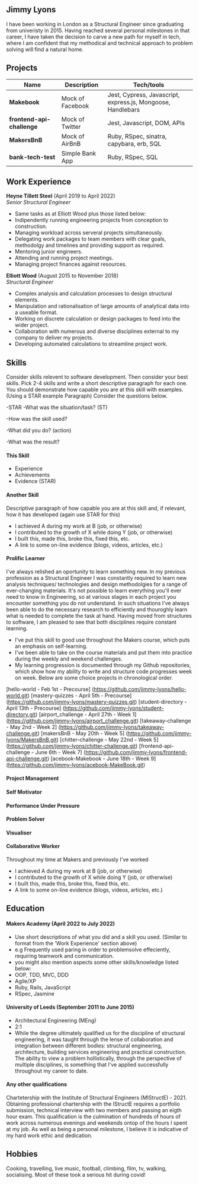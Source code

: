 ## Jimmy Lyons

I have been working in London as a Structural Engineer since graduating from univeristy in 2015. Having reached several personal milestones in that career, I have taken the decision to carve a new path for myself in tech, where I am confident that my methodical and technical approach to problem solving will find a natural home. 

## Projects

| Name                       | Description       | Tech/tools        |
| -------------------------- | ----------------- | ----------------- |
| **Makebook**               | Mock of Facebook  | Jest, Cypress, Javascript, express.js, Mongoose, Handlebars |
| **frontend-api-challenge** | Mock of Twitter   | Jest, Javascript, DOM, APIs |
| **MakersBnB**              | Mock of AirBnB    | Ruby, RSpec, sinatra, capybara, erb, SQL |
| **bank-tech-test**         | Simple Bank App   | Ruby, RSpec, SQL |


## Work Experience

**Heyne Tillett Steel** (April 2019 to April 2022)  
_Senior Structural Engineer_

- Same tasks as at Elliott Wood plus those listed below:
- Indipendently running engineering projects from conception to construction.
- Managing workload across serveral projects simultaneously.
- Delegating work packages to team members with clear goals, methodolgy and timelines and providing support as required.
- Mentoring junior engineers.
- Attending and running project meetings. 
- Managing project finances against resources.

**Elliott Wood** (August 2015 to November 2018)  
_Structural Engineer_

- Complex analysis and calculation processes to design structural elements.
- Manipulation and rationalisation of large amounts of analytical data into a useable format.
- Working on discrete calculation or design packages to feed into the wider project.
- Collaboration with numerous and diverse disciplines external to my company to deliver my projects.
- Developing automated calculations to streamline project work.

## Skills

Consider skills relevent to software development. Then consider your best skills. Pick 2-4 skills and write a short descriptive paragraph for each one. You should demonstrate how capable you are at this skill with examples.
(Using a STAR example Paragraph) Consider the questions below.

-STAR
-What was the situation/task? (ST)

-How was the skill used?

-What did you do? (action)

-What was the result?


#### This Skill

- Experience
- Achievements
- Evidence (STAR)

#### Another Skill

Descriptive paragraph of how capable you are at this skill and, if relevant, how it has developed (again use STAR for this)

- I achieved A during my work at B (job, or otherwise)
- I contributed to the growth of X while doing Y (job, or otherwise)
- I built this, made this, broke this, fixed this, etc.
- A link to some on-line evidence (blogs, videos, articles, etc.)

#### Prolific Learner
I've always relished an oportunity to learn something new. In my previous profession as a Structural Engineer I was constantly required to learn new analysis techniques/ technologies and design methodolgies for a range of ever-changing materials. It's not possible to learn everything you'll ever need to know in Engineering, so at various stages in each project you encounter something you do not understand. In such situations I've always been able to do the necessary research to efficiently and thouroghly learn what is needed to complete the task at hand. Having moved from structures to software, I am pleased to see that both disciplines require constant learning.

- I've put this skill to good use throughout the Makers course, which puts an emphasis on self-learning. 
- I've been able to take on the course materials and put them into practice during the weekly and weekend challenges.
- My learning progression is documented through my Github repositories, which show how my ability to write and structure code progresses week on week. Below are some choice projects in chronological order.

[hello-world - Feb 1st - Precourse] (https://github.com/jimmy-lyons/hello-world.git)
[mastery-quizzes - April 5th - Precourse] (https://github.com/jimmy-lyons/mastery-quizzes.git)
[student-directory - April 13th - Precourse] (https://github.com/jimmy-lyons/student-directory.git)
[airport_challenge - April 27th - Week 1] (https://github.com/jimmy-lyons/airport_challenge.git)
[takeaway-challenge - May 2nd - Week 2] (https://github.com/jimmy-lyons/takeaway-challenge.git)
[makersBnB - May 20th - Week 5] (https://github.com/jimmy-lyons/MakersBnB.git)
[chitter-challenge - May 22nd - Week 5] (https://github.com/jimmy-lyons/chitter-challenge.git)
[frontend-api-challenge - June 6th - Week 7] (https://github.com/jimmy-lyons/frontend-api-challenge.git)
[acebook-Makebook - June 18th - Week 9] (https://github.com/jimmy-lyons/acebook-MakeBook.git)

#### Project Management

#### Self Motivator

#### Performance Under Pressure

#### Problem Solver

#### Visualiser

#### Collaborative Worker

Throughout my time at Makers and previously I've worked 

- I achieved A during my work at B (job, or otherwise)
- I contributed to the growth of X while doing Y (job, or otherwise)
- I built this, made this, broke this, fixed this, etc.
- A link to some on-line evidence (blogs, videos, articles, etc.)

## Education

#### Makers Academy (April 2022 to July 2022)
- Use short descriptions of what you did and a skill you used. (Similar to format from the 'Work Experience' section above)
- e.g Frequently used paring in order to problemsolve effeciently, requiring teamwork and communication.
- you might also mention aspects some other skills/knowledge listed below: 
- OOP, TDD, MVC, DDD
- Agile/XP
- Ruby, Rails, JavaScript
- RSpec, Jasmine

#### University of Leeds (September 2011 to June 2015)

- Architectural Engineering (MEng)
- 2:1
- While the degree ultimately qualified us for the discipline of structural engineering, it was taught through the lense of collaboration and integration
  between different bodies: structural engineering, architecture, building services engineering and practical construction. The ability to view a 
  problem hollistically, through the perspective of multiple disciplines, is something that I've applied successfully throughout my career to date. 

#### Any other qualifications

Chartetership with the Institute of Structural Engineers (MIStructE) - 2021. 
Obtaining professional chartership with the IStructE requires a portfolio submission, technical interview with two members and passing an eigth hour exam.
This qualification is the culmination of hundreds of hours of work across numerous evenings and weekends ontop of the hours I spent at my job. 
As well as being a personal milestone, I believe it is indicative of my hard work ethic and dedication.

## Hobbies

Cooking, travelling, live music, football, climbing, film, tv, walking, socialising. Most of these took a serious hit during covid!
